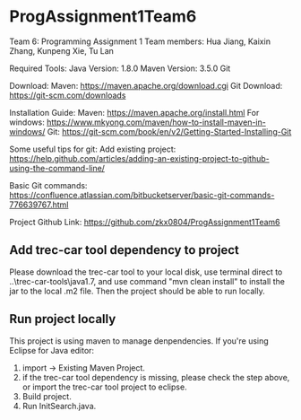 # ProgAssignment1Team6
Team 6: Programming Assignment 1
Team members: Hua Jiang, Kaixin Zhang, Kunpeng Xie, Tu Lan

Required Tools:
Java Version: 1.8.0
Maven Version: 3.5.0
Git

Download:
Maven: https://maven.apache.org/download.cgi
Git Download: https://git-scm.com/downloads

Installation Guide:
Maven: https://maven.apache.org/install.html
		For windows: https://www.mkyong.com/maven/how-to-install-maven-in-windows/
Git: https://git-scm.com/book/en/v2/Getting-Started-Installing-Git

Some useful tips for git:
Add existing project: 
https://help.github.com/articles/adding-an-existing-project-to-github-using-the-command-line/

Basic Git commands:
https://confluence.atlassian.com/bitbucketserver/basic-git-commands-776639767.html



Project Github Link:
https://github.com/zkx0804/ProgAssignment1Team6

## Add trec-car tool dependency to project
Please download the trec-car tool to your local disk, use terminal direct to ..\trec-car-tools\java1.7, and use command "mvn clean install" to install the jar to the local .m2 file. Then the project should be able to run locally.


## Run project locally
This project is using maven to manage denpendencies.
If you're using Eclipse for Java editor:
1. import -> Existing Maven Project.
2. if the trec-car tool dependency is missing, please check the step above, or import the trec-car tool project to eclipse. 
3. Build project.
4. Run InitSearch.java.
